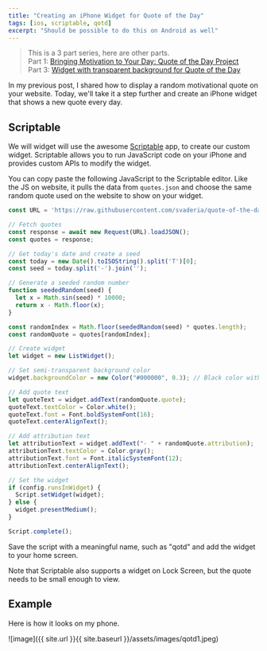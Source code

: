 ```yaml
---
title: "Creating an iPhone Widget for Quote of the Day"
tags: [ios, scriptable, qotd]
excerpt: "Should be possible to do this on Android as well"
---
```

> This is a 3 part series, here are other parts.  
> Part 1: [Bringing Motivation to Your Day: Quote of the Day Project](/articles/bringing-motivation-to-your-day-quote-of-the-day-project/)  
> Part 3: [Widget with transparent background for Quote of the Day](/articles/widget-with-transparent-background-for-quote-of-the-day/)


In my previous post, I shared how to display a random motivational quote on your website.
Today, we'll take it a step further and create an iPhone widget that shows a new quote every day.


## Scriptable
We will  widget will use the awesome [Scriptable](https://scriptable.app/) app, to create our custom widget.
Scriptable allows you to run JavaScript code on your iPhone and provides custom APIs to modify the widget.

You can copy paste the following JavaScript to the Scriptable editor. 
Like the JS on website, it pulls the data from `quotes.json` and choose the same random quote used on the website to show on your widget.

```javascript
const URL = 'https://raw.githubusercontent.com/svaderia/quote-of-the-day/main/quotes.json';

// Fetch quotes
const response = await new Request(URL).loadJSON();
const quotes = response;

// Get today's date and create a seed
const today = new Date().toISOString().split('T')[0];
const seed = today.split('-').join('');

// Generate a seeded random number
function seededRandom(seed) {
  let x = Math.sin(seed) * 10000;
  return x - Math.floor(x);
}

const randomIndex = Math.floor(seededRandom(seed) * quotes.length);
const randomQuote = quotes[randomIndex];

// Create widget
let widget = new ListWidget();

// Set semi-transparent background color
widget.backgroundColor = new Color("#000000", 0.3); // Black color with 50% opacity

// Add quote text
let quoteText = widget.addText(randomQuote.quote);
quoteText.textColor = Color.white();
quoteText.font = Font.boldSystemFont(16);
quoteText.centerAlignText();

// Add attribution text
let attributionText = widget.addText("- " + randomQuote.attribution);
attributionText.textColor = Color.gray();
attributionText.font = Font.italicSystemFont(12);
attributionText.centerAlignText();

// Set the widget
if (config.runsInWidget) {
  Script.setWidget(widget);
} else {
  widget.presentMedium();
}

Script.complete();
```

Save the script with a meaningful name, such as "qotd" and add the widget to your home screen.

Note that Scriptable also supports a widget on Lock Screen, but the quote needs to be small enough to view.

## Example
Here is how it looks on my phone.

![image]({{ site.url }}{{ site.baseurl }}/assets/images/qotd1.jpeg)

